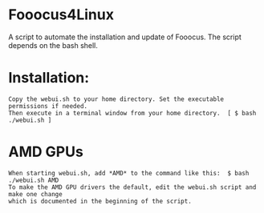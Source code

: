 # Fooocus4Linux
A script to automate the installation  and update of Fooocus. The script depends on the bash shell.

# Installation:
    Copy the webui.sh to your home directory. Set the executable permissions if needed.
    Then execute in a terminal window from your home directory.  [ $ bash ./webui.sh ]

# AMD GPUs
    When starting webui.sh, add *AMD* to the command like this:  $ bash ./webui.sh AMD
    To make the AMD GPU drivers the default, edit the webui.sh script and make one change
    which is documented in the beginning of the script.

